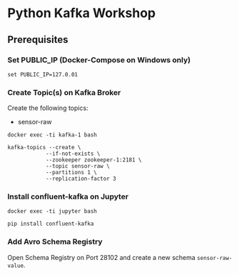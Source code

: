# Python Kafka Workshop

## Prerequisites

### Set PUBLIC_IP (Docker-Compose on Windows only)
```
set PUBLIC_IP=127.0.01
```

### Create Topic(s) on Kafka Broker
Create the following topics:
- sensor-raw

```
docker exec -ti kafka-1 bash
```

```
kafka-topics --create \
			--if-not-exists \
			--zookeeper zookeeper-1:2181 \
			--topic sensor-raw \
			--partitions 1 \
			--replication-factor 3
```
### Install confluent-kafka on Jupyter
```
docker exec -ti jupyter bash
```

```
pip install confluent-kafka
```

### Add Avro Schema Registry
Open Schema Registry on Port 28102 and create a new schema ```sensor-raw-value```.
